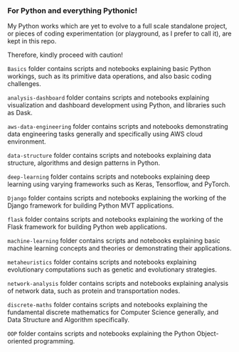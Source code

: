 ### For Python and everything Pythonic!

My Python works which are yet to evolve to a full scale standalone project, or pieces of coding experimentation (or playground, as I prefer to call it), are kept in this repo. 

Therefore, kindly proceed with caution!

`Basics` folder contains scripts and notebooks explaining basic Python workings, such as its primitive data operations, and also basic coding challenges.

`analysis-dashboard` folder contains scripts and notebooks explaining visualization and dashboard development using Python, and libraries such as Dask.

`aws-data-engineering` folder contains scripts and notebooks demonstrating data engineering tasks generally and specifically using AWS cloud environment.

`data-structure` folder contains scripts and notebooks explaining data structure, algorithms and design patterns in Python.

`deep-learning` folder contains scripts and notebooks explaining deep learning using varying frameworks such as Keras, Tensorflow, and PyTorch.

`Django` folder contains scripts and notebooks explaining the working of the Django framework for building Python MVT applications.

`flask` folder contains scripts and notebooks explaining the working of the Flask framework for building Python web applications.

`machine-learning` folder contains scripts and notebooks explaining basic machine learning concepts and theories or demonstrating their applications.

`metaheuristics` folder contains scripts and notebooks explaining evolutionary computations such as genetic and evolutionary strategies.

`network-analysis` folder contains scripts and notebooks explaining analysis of network data, such as protein and transportation nodes.

`discrete-maths` folder contains scripts and notebooks explaining the fundamental discrete mathematics for Computer Science generally, and Data Structure and Algorithm specifically.

`OOP` folder contains scripts and notebooks explaining the Python Object-oriented programming.

